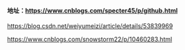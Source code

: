 #### 地址：https://www.cnblogs.com/specter45/p/github.html

https://blog.csdn.net/weiyumeizi/article/details/53839969

https://www.cnblogs.com/snowstorm22/p/10460283.html







